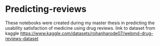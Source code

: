 # Predicting-reviews
These notebooks were created during my master thesis in predicting the usability satisfaction of medicine using drug reviews.
link to dataset from kaggle https://www.kaggle.com/datasets/rohanharode07/webmd-drug-reviews-dataset
